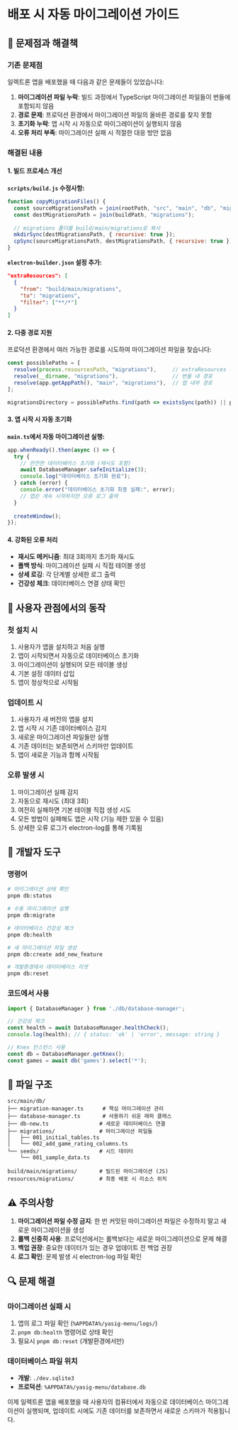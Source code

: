 # 배포 시 자동 마이그레이션 가이드

## 🎯 문제점과 해결책

### 기존 문제점
일렉트론 앱을 배포했을 때 다음과 같은 문제들이 있었습니다:

1. **마이그레이션 파일 누락**: 빌드 과정에서 TypeScript 마이그레이션 파일들이 번들에 포함되지 않음
2. **경로 문제**: 프로덕션 환경에서 마이그레이션 파일의 올바른 경로를 찾지 못함
3. **초기화 누락**: 앱 시작 시 자동으로 마이그레이션이 실행되지 않음
4. **오류 처리 부족**: 마이그레이션 실패 시 적절한 대응 방안 없음

### 해결된 내용

#### 1. 빌드 프로세스 개선
**`scripts/build.js` 수정사항:**
```javascript
function copyMigrationFiles() {
  const sourceMigrationsPath = join(rootPath, "src", "main", "db", "migrations");
  const destMigrationsPath = join(buildPath, "migrations");
  
  // migrations 폴더를 build/main/migrations로 복사
  mkdirSync(destMigrationsPath, { recursive: true });
  cpSync(sourceMigrationsPath, destMigrationsPath, { recursive: true });
}
```

**`electron-builder.json` 설정 추가:**
```json
"extraResources": [
  {
    "from": "build/main/migrations",
    "to": "migrations",
    "filter": ["**/*"]
  }
]
```

#### 2. 다중 경로 지원
프로덕션 환경에서 여러 가능한 경로를 시도하여 마이그레이션 파일을 찾습니다:

```typescript
const possiblePaths = [
  resolve(process.resourcesPath, "migrations"),     // extraResources 경로
  resolve(__dirname, "migrations"),                 // 번들 내 경로
  resolve(app.getAppPath(), "main", "migrations"),  // 앱 내부 경로
];

migrationsDirectory = possiblePaths.find(path => existsSync(path)) || possiblePaths[0];
```

#### 3. 앱 시작 시 자동 초기화
**`main.ts`에서 자동 마이그레이션 실행:**
```typescript
app.whenReady().then(async () => {
  try {
    // 안전한 데이터베이스 초기화 (재시도 포함)
    await DatabaseManager.safeInitialize(3);
    console.log("데이터베이스 초기화 완료");
  } catch (error) {
    console.error("데이터베이스 초기화 최종 실패:", error);
    // 앱은 계속 시작하지만 오류 로그 출력
  }
  
  createWindow();
});
```

#### 4. 강화된 오류 처리
- **재시도 메커니즘**: 최대 3회까지 초기화 재시도
- **폴백 방식**: 마이그레이션 실패 시 직접 테이블 생성
- **상세 로깅**: 각 단계별 상세한 로그 출력
- **건강성 체크**: 데이터베이스 연결 상태 확인

## 🚀 사용자 관점에서의 동작

### 첫 설치 시
1. 사용자가 앱을 설치하고 처음 실행
2. 앱이 시작되면서 자동으로 데이터베이스 초기화
3. 마이그레이션이 실행되어 모든 테이블 생성
4. 기본 설정 데이터 삽입
5. 앱이 정상적으로 시작됨

### 업데이트 시
1. 사용자가 새 버전의 앱을 설치
2. 앱 시작 시 기존 데이터베이스 감지
3. 새로운 마이그레이션 파일들만 실행
4. 기존 데이터는 보존되면서 스키마만 업데이트
5. 앱이 새로운 기능과 함께 시작됨

### 오류 발생 시
1. 마이그레이션 실패 감지
2. 자동으로 재시도 (최대 3회)
3. 여전히 실패하면 기본 테이블 직접 생성 시도
4. 모든 방법이 실패해도 앱은 시작 (기능 제한 있을 수 있음)
5. 상세한 오류 로그가 electron-log를 통해 기록됨

## 🔧 개발자 도구

### 명령어
```bash
# 마이그레이션 상태 확인
pnpm db:status

# 수동 마이그레이션 실행
pnpm db:migrate

# 데이터베이스 건강성 체크
pnpm db:health

# 새 마이그레이션 파일 생성
pnpm db:create add_new_feature

# 개발환경에서 데이터베이스 리셋
pnpm db:reset
```

### 코드에서 사용
```typescript
import { DatabaseManager } from './db/database-manager';

// 건강성 체크
const health = await DatabaseManager.healthCheck();
console.log(health); // { status: 'ok' | 'error', message: string }

// Knex 인스턴스 사용
const db = DatabaseManager.getKnex();
const games = await db('games').select('*');
```

## 📁 파일 구조

```
src/main/db/
├── migration-manager.ts      # 핵심 마이그레이션 관리
├── database-manager.ts       # 사용하기 쉬운 래퍼 클래스
├── db-new.ts                # 새로운 데이터베이스 연결
├── migrations/              # 마이그레이션 파일들
│   ├── 001_initial_tables.ts
│   └── 002_add_game_rating_columns.ts
└── seeds/                   # 시드 데이터
    └── 001_sample_data.ts

build/main/migrations/       # 빌드된 마이그레이션 (JS)
resources/migrations/        # 최종 배포 시 리소스 위치
```

## ⚠️ 주의사항

1. **마이그레이션 파일 수정 금지**: 한 번 커밋된 마이그레이션 파일은 수정하지 말고 새로운 마이그레이션을 생성
2. **롤백 신중히 사용**: 프로덕션에서는 롤백보다는 새로운 마이그레이션으로 문제 해결
3. **백업 권장**: 중요한 데이터가 있는 경우 업데이트 전 백업 권장
4. **로그 확인**: 문제 발생 시 electron-log 파일 확인

## 🔍 문제 해결

### 마이그레이션 실패 시
1. 앱의 로그 파일 확인 (`%APPDATA%/yasig-menu/logs/`)
2. `pnpm db:health` 명령어로 상태 확인
3. 필요시 `pnpm db:reset` (개발환경에서만)

### 데이터베이스 파일 위치
- **개발**: `./dev.sqlite3`
- **프로덕션**: `%APPDATA%/yasig-menu/database.db`

이제 일렉트론 앱을 배포했을 때 사용자의 컴퓨터에서 자동으로 데이터베이스 마이그레이션이 실행되며, 업데이트 시에도 기존 데이터를 보존하면서 새로운 스키마가 적용됩니다.